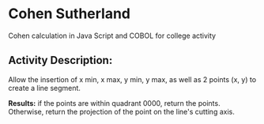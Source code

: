 # Cohen Sutherland
<p>Cohen calculation in Java Script and COBOL for college activity</p>

## Activity Description:
Allow the insertion of x min, x max, y min, y max, as well as 2 points (x, y) to create a line segment. <br>

**Results:** if the points are within quadrant 0000, return the points. Otherwise, return the projection of the point on the line's cutting axis.
